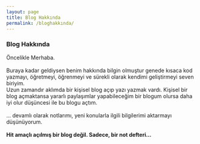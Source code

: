 ```yaml
---
layout: page
title: Blog Hakkında
permalink: /bloghakkında/
---
```


### Blog Hakkında

Öncelikle Merhaba.
</br></br>
Buraya kadar geldiysen benim hakkında bilgin olmuştur genede kısaca kod yazmayı, öğretmeyi, öğrenmeyi ve sürekli olarak kendimi geliştirmeyi seven biriyim.
</br>
Uzun zamandır aklımda bir kişisel blog açıp yazı yazmak vardı. Kişisel bir blog açmaktansa yararlı paylaşımlar yapabileceğim bir blogum olursa daha iyi olur düşüncesi ile bu blogu açtım.
</br></br>
... devamlı olarak notlarımı, yeni konularla ilgili bilgilerimi aktarmayı düşünüyorum.
</br></br>
<b>
Hit amaçlı açılmış bir blog değil. Sadece, bir not defteri…
</b>


